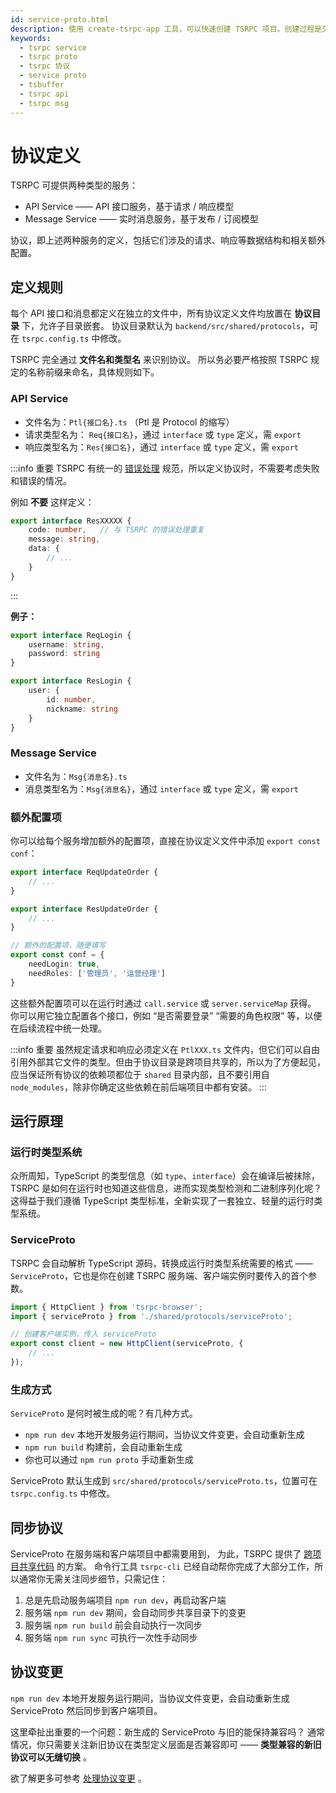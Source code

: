 ```yaml
---
id: service-proto.html
description: 使用 create-tsrpc-app 工具，可以快速创建 TSRPC 项目。创建过程是交互式的，在菜单上选择相应的配置，即可轻松创建包含前后端的 TSRPC 全栈应用项目。
keywords:
  - tsrpc service
  - tsrpc proto
  - tsrpc 协议
  - service proto
  - tsbuffer
  - tsrpc api
  - tsrpc msg
---
```


# 协议定义

TSRPC 可提供两种类型的服务：
- API Service —— API 接口服务，基于请求 / 响应模型
- Message Service —— 实时消息服务，基于发布 / 订阅模型

协议，即上述两种服务的定义，包括它们涉及的请求、响应等数据结构和相关额外配置。

## 定义规则

每个 API 接口和消息都定义在独立的文件中，所有协议定义文件均放置在 **协议目录** 下，允许子目录嵌套。
协议目录默认为 `backend/src/shared/protocols`，可在 `tsrpc.config.ts` 中修改。

TSRPC 完全通过 **文件名和类型名** 来识别协议。
所以务必要严格按照 TSRPC 规定的名称前缀来命名，具体规则如下。

### API Service
- 文件名为：`Ptl{接口名}.ts` （Ptl 是 Protocol 的缩写）
- 请求类型名为： `Req{接口名}`，通过 `interface` 或 `type` 定义，需 `export`
- 响应类型名为：`Res{接口名}`，通过 `interface` 或 `type` 定义，需 `export`

:::info 重要
TSRPC 有统一的 [错误处理](../engineering/error.html) 规范，所以定义协议时，不需要考虑失败和错误的情况。

例如 **不要** 这样定义：

```ts
export interface ResXXXXX {
    code: number,   // 与 TSRPC 的错误处理重复
    message: string,
    data: {
        // ...
    }
}
```
:::

**例子：**
```ts title="PtlLogin.ts"
export interface ReqLogin {
    username: string,
    password: string
}

export interface ResLogin {
    user: {
        id: number,
        nickname: string
    }
}
```

### Message Service
- 文件名为：`Msg{消息名}.ts`
- 消息类型名为：`Msg{消息名}`，通过 `interface` 或 `type` 定义，需 `export`

### 额外配置项

你可以给每个服务增加额外的配置项，直接在协议定义文件中添加 `export const conf`：

```ts title="order/PtlUpdateOrder.ts"
export interface ReqUpdateOrder {
    // ...
}

export interface ResUpdateOrder {
    // ...
}

// 额外的配置项，随便填写
export const conf = {
    needLogin: true,
    needRoles: ['管理员', '运营经理']
}
```

这些额外配置项可以在运行时通过 `call.service` 或 `server.serviceMap` 获得。
你可以用它独立配置各个接口，例如 “是否需要登录” “需要的角色权限” 等，以便在后续流程中统一处理。

:::info 重要
虽然规定请求和响应必须定义在 `PtlXXX.ts` 文件内，但它们可以自由引用外部其它文件的类型。但由于协议目录是跨项目共享的，所以为了方便起见，应当保证所有协议的依赖项都位于 `shared` 目录内部，且不要引用自 `node_modules`，除非你确定这些依赖在前后端项目中都有安装。
:::

## 运行原理

### 运行时类型系统

众所周知，TypeScript 的类型信息（如 `type`、`interface`）会在编译后被抹除，TSRPC 是如何在运行时也知道这些信息，进而实现类型检测和二进制序列化呢？
这得益于我们遵循 TypeScript 类型标准，全新实现了一套独立、轻量的运行时类型系统。

### ServiceProto

TSRPC 会自动解析 TypeScript 源码，转换成运行时类型系统需要的格式 —— `ServiceProto`，它也是你在创建 TSRPC 服务端、客户端实例时要传入的首个参数。

```ts
import { HttpClient } from 'tsrpc-browser';
import { serviceProto } from './shared/protocols/serviceProto';

// 创建客户端实例，传入 serviceProto
export const client = new HttpClient(serviceProto, {
    // ...
});
```

### 生成方式
`ServiceProto` 是何时被生成的呢？有几种方式。

- `npm run dev` 本地开发服务运行期间，当协议文件变更，会自动重新生成
- `npm run build` 构建前，会自动重新生成
- 你也可以通过 `npm run proto` 手动重新生成

ServiceProto 默认生成到 `src/shared/protocols/serviceProto.ts`，位置可在 `tsrpc.config.ts` 中修改。

## 同步协议

ServiceProto 在服务端和客户端项目中都需要用到，
为此，TSRPC 提供了 [跨项目共享代码](../engineering/share-codes.html) 的方案。
命令行工具 `tsrpc-cli` 已经自动帮你完成了大部分工作，所以通常你无需关注同步细节，只需记住：

1. 总是先启动服务端项目 `npm run dev`，再启动客户端
1. 服务端 `npm run dev` 期间，会自动同步共享目录下的变更
1. 服务端 `npm run build` 前会自动执行一次同步
1. 服务端 `npm run sync` 可执行一次性手动同步

## 协议变更

`npm run dev` 本地开发服务运行期间，当协议文件变更，会自动重新生成 ServiceProto 然后同步到客户端项目。

这里牵扯出重要的一个问题：新生成的 ServiceProto 与旧的能保持兼容吗？
通常情况，你只需要关注新旧协议在类型定义层面是否兼容即可 ——
**类型兼容的新旧协议可以无缝切换** 。

欲了解更多可参考 [处理协议变更](advanced/proto-change.html) 。